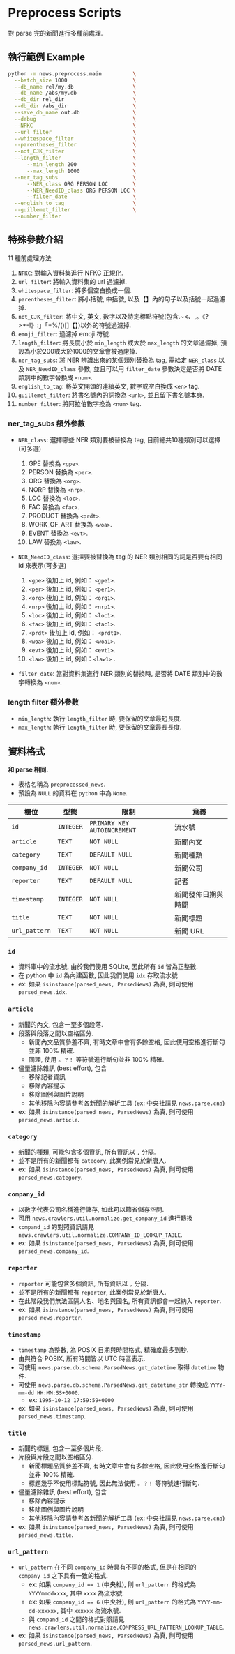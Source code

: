 # Preprocess Scripts

對 parse 完的新聞進行多種前處理.

## 執行範例 Example

```sh
python -m news.preprocess.main          \
  --batch_size 1000                     \
  --db_name rel/my.db                   \
  --db_name /abs/my.db                  \
  --db_dir rel_dir                      \
  --db_dir /abs_dir                     \
  --save_db_name out.db                 \
  --debug                               \
  --NFKC                                \
  --url_filter                          \
  --whitespace_filter                   \
  --parentheses_filter                  \
  --not_CJK_filter                      \
  --length_filter                       \
      --min_length 200                  \
      --max_length 1000                 \
  --ner_tag_subs                        \
      --NER_class ORG PERSON LOC        \
      --NER_NeedID_class ORG PERSON LOC \
      --filter_date                     \
  --english_to_tag                      \
  --guillemet_filter                    \
  --number_filter
```

## 特殊參數介紹

11 種前處理方法

1. `NFKC`: 對輸入資料集進行 NFKC 正規化.
2. `url_filter`: 將輸入資料集的 url 過濾掉.
3. `whitespace_filter`: 將多個空白換成一個.
4. `parentheses_filter`: 將小括號, 中括號, 以及【】內的句子以及括號一起過濾掉.
5. `not_CJK_filter`: 將中文, 英文, 數字以及特定標點符號(包含.~<、,。《?>*\-!》:」「+%/()\[\]【】)以外的符號過濾掉.
6. `emoji_filter`: 過濾掉 emoji 符號.
7. `length_filter`: 將長度小於 `min_length` 或大於 `max_length` 的文章過濾掉, 預設為小於200或大於1000的文章會被過慮掉.
8. `ner_tag_subs`: 將 NER 辨識出來的某個類別替換為 tag, 需給定 `NER_class` 以及 `NER_NeedID_class` 參數, 並且可以用 `filter_date` 參數決定是否將 DATE 類別中的數字替換成 `<num>`.
9. `english_to_tag`: 將英文開頭的連續英文, 數字或空白換成 `<en>` tag.
10. `guillemet_filter`: 將書名號內的詞換為 `<unk>`, 並且留下書名號本身.
11. `number_filter`: 將阿拉伯數字換為 `<num>` tag.

### ner_tag_subs 額外參數

- `NER_class`: 選擇哪些 NER 類別要被替換為 tag, 目前總共10種類別可以選擇(可多選)
    1. GPE 替換為 `<gpe>`.
    2. PERSON 替換為 `<per>`.
    3. ORG 替換為 `<org>`.
    4. NORP 替換為 `<nrp>`.
    5. LOC 替換為 `<loc>`.
    6. FAC 替換為 `<fac>`.
    7. PRODUCT 替換為 `<prdt>`.
    8. WORK_OF_ART 替換為 `<woa>`.
    9. EVENT 替換為 `<evt>`.
    10. LAW 替換為 `<law>`.

- `NER_NeedID_class`: 選擇要被替換為 tag 的 NER 類別相同的詞是否要有相同 id 來表示(可多選)
    1. `<gpe>` 後加上 id, 例如： `<gpe1>`.
    2. `<per>` 後加上 id, 例如： `<per1>`.
    3. `<org>` 後加上 id, 例如： `<org1>`.
    4. `<nrp>` 後加上 id, 例如： `<nrp1>`.
    5. `<loc>` 後加上 id, 例如： `<loc1>`.
    6. `<fac>` 後加上 id, 例如： `<fac1>`.
    7. `<prdt>` 後加上 id, 例如： `<prdt1>`.
    8. `<woa>` 後加上 id, 例如： `<woa1>`.
    9. `<evt>` 後加上 id, 例如： `<evt1>`.
    10. `<law>` 後加上 id, 例如：`<law1>` .
- `filter_date`: 當對資料集進行 NER 類別的替換時, 是否將 DATE 類別中的數字轉換為 `<num>`.

### length filter 額外參數

- `min_length`: 執行 `length_filter` 時, 要保留的文章最短長度.
- `max_length`: 執行 `length_filter` 時, 要保留的文章最長長度.

## 資料格式

**和 parse 相同.**

- 表格名稱為 `preprocessed_news`.
- 預設為 `NULL` 的資料在 `python` 中為 `None`.

|欄位|型態|限制|意義|
|-|-|-|-|
| `id`         | `INTEGER` | `PRIMARY KEY AUTOINCREMENT` |流水號|
| `article`    | `TEXT`    | `NOT NULL`                  |新聞內文|
| `category`   | `TEXT`    | `DEFAULT NULL`              |新聞種類|
| `company_id` | `INTEGER` | `NOT NULL`                  |新聞公司|
| `reporter`   | `TEXT`    | `DEFAULT NULL`              |記者|
| `timestamp`  | `INTEGER` | `NOT NULL`                  |新聞發佈日期與時間|
| `title`      | `TEXT`    | `NOT NULL`                  |新聞標題|
| `url_pattern`| `TEXT`    | `NOT NULL`                  |新聞 URL|

### `id`

- 資料庫中的流水號, 由於我們使用 SQLite, 因此所有 `id` 皆為正整數.
- 在 python 中 `id` 為內建函數, 因此我們使用 `idx` 存取流水號
- ex: 如果 `isinstance(parsed_news, ParsedNews)` 為真, 則可使用 `parsed_news.idx`.

### `article`

- 新聞的內文, 包含一至多個段落.
- 段落與段落之間以空格區分.
  - 新聞內文品質參差不齊, 有時文章中會有多餘空格, 因此使用空格進行斷句並非 100% 精確.
  - 同理, 使用 `。？！` 等符號進行斷句並非 100% 精確.
- 儘量濾除雜訊 (best effort), 包含
  - 移除記者資訊
  - 移除內容提示
  - 移除圖例與圖片說明
  - 其他移除內容請參考各新聞的解析工具 (ex: 中央社請見 `news.parse.cna`)
- ex: 如果 `isinstance(parsed_news, ParsedNews)` 為真, 則可使用 `parsed_news.article`.

### `category`

- 新聞的種類, 可能包含多個資訊, 所有資訊以 `,` 分隔.
- 並不是所有的新聞都有 `category`, 此案例常見於新唐人.
- ex: 如果 `isinstance(parsed_news, ParsedNews)` 為真, 則可使用 `parsed_news.category`.

### `company_id`

- 以數字代表公司名稱進行儲存, 如此可以節省儲存空間.
- 可用 `news.crawlers.util.normalize.get_company_id` 進行轉換
- `compand_id` 的對照資訊請見 `news.crawlers.util.normalize.COMPANY_ID_LOOKUP_TABLE`.
- ex: 如果 `isinstance(parsed_news, ParsedNews)` 為真, 則可使用 `parsed_news.company_id`.

### `reporter`

- `reporter` 可能包含多個資訊, 所有資訊以 `,` 分隔.
- 並不是所有的新聞都有 `reporter`, 此案例常見於新唐人.
- 在此階段我們無法區隔人名、地名與國名, 所有資訊都會一起納入 `reporter`.
- ex: 如果 `isinstance(parsed_news, ParsedNews)` 為真, 則可使用 `parsed_news.reporter`.

### `timestamp`

- `timestamp` 為整數, 為 POSIX 日期與時間格式, 精確度最多到秒.
- 由與符合 POSIX, 所有時間皆以 UTC 時區表示.
- 可使用 `news.parse.db.schema.ParsedNews.get_datetime` 取得 `datetime` 物件.
- 可使用 `news.parse.db.schema.ParsedNews.get_datetime_str` 轉換成 `YYYY-mm-dd HH:MM:SS+0000`.
  - ex: `1995-10-12 17:59:59+0000`
- ex: 如果 `isinstance(parsed_news, ParsedNews)` 為真, 則可使用 `parsed_news.timestamp`.

### `title`

- 新聞的標題, 包含一至多個片段.
- 片段與片段之間以空格區分.
  - 新聞標題品質參差不齊, 有時文章中會有多餘空格, 因此使用空格進行斷句並非 100% 精確.
  - 標題幾乎不使用標點符號, 因此無法使用 `。？！` 等符號進行斷句.
- 儘量濾除雜訊 (best effort), 包含
  - 移除內容提示
  - 移除圖例與圖片說明
  - 其他移除內容請參考各新聞的解析工具 (ex: 中央社請見 `news.parse.cna`)
- ex: 如果 `isinstance(parsed_news, ParsedNews)` 為真, 則可使用 `parsed_news.title`.

### `url_pattern`

- `url_pattern` 在不同 `company_id` 時具有不同的格式, 但是在相同的 `company_id` 之下具有一致的格式.
  - ex: 如果 `company_id == 1` (中央社), 則 `url_pattern` 的格式為 `YYYYmmddxxxx`, 其中 `xxxx` 為流水號.
  - ex: 如果 `company_id == 6` (中央社), 則 `url_pattern` 的格式為 `YYYY-mm-dd-xxxxxx`, 其中 `xxxxxx` 為流水號.
  - 與 `compand_id` 之間的格式對照請見 `news.crawlers.util.normalize.COMPRESS_URL_PATTERN_LOOKUP_TABLE`.
- ex: 如果 `isinstance(parsed_news, ParsedNews)` 為真, 則可使用 `parsed_news.url_pattern`.
